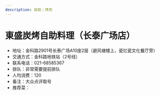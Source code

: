 ```yaml
---
description: 自助；烤肉
---
```


# 東盛炭烤自助料理（长泰广场店）

* 地址：金科路2901号长泰广场A10座2层（避风塘楼上，瓷忆瓷文化餐厅旁）
* 交通方式：金科路地铁站（2号线）
* 联系电话：021-68585367
* 排队：非常需要提前排队
* 人均消费：120
* 备注：大众点评取号
* 推荐菜：
